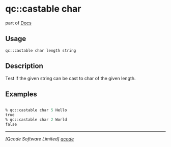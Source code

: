 qc::castable char
==============

part of [Docs](../index.md)

Usage
-----
`qc::castable char length string`

Description
-----------
Test if the given string can be cast to char of the given length.

Examples
--------
```tcl

% qc::castable char 5 Hello
true
% qc::castable char 2 World
false
```

----------------------------------
*[Qcode Software Limited] [qcode]*

[qcode]: http://www.qcode.co.uk "Qcode Software"